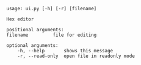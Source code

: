 	usage: ui.py [-h] [-r] [filename]

	Hex editor

	positional arguments:
	filename         file for editing

	optional arguments:
		-h, --help       shows this message
		-r, --read-only  open file in readonly mode

